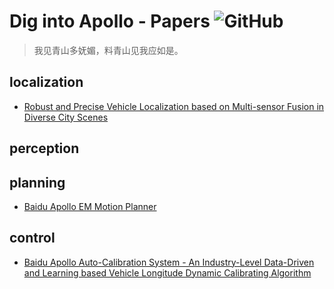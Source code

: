 # Dig into Apollo - Papers ![GitHub](https://img.shields.io/github/license/daohu527/Dig-into-Apollo.svg?style=popout)  

> 我见青山多妩媚，料青山见我应如是。


<a name="localization" />

## localization

* [Robust and Precise Vehicle Localization based on Multi-sensor Fusion in Diverse City Scenes](https://arxiv.org/abs/1711.05805)

<a name="perception" />

## perception

<a name="planning" />

## planning

* [Baidu Apollo EM Motion Planner](https://arxiv.org/abs/1807.08048)

<a name="control" />

## control

* [Baidu Apollo Auto-Calibration System - An Industry-Level Data-Driven and Learning based Vehicle Longitude Dynamic Calibrating Algorithm](https://arxiv.org/abs/1808.10134)

